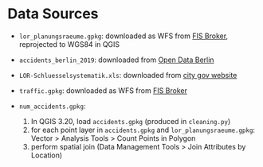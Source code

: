 # Data Sources

- `lor_planungsraeume.gpkg`: downloaded as WFS from [FIS Broker](https://fbinter.stadt-berlin.de/fb/berlin/service_intern.jsp?id=s_lor_plan@senstadt&type=WFS), reprojected to WGS84 in QGIS
- `accidents_berlin_2019`: downloaded from [Open Data Berlin](https://daten.berlin.de/datensaetze/strassenverkehrsunfälle-nach-unfallort-berlin-2020)
- `LOR-Schluesselsystematik.xls`: downloaded from [city gov website](http://www.stadtentwicklung.berlin.de/planen/basisdaten_stadtentwicklung/lor/download/LOR-Schluesselsystematik.xls)
- `traffic.gpkg`: downloaded as WFS from [FIS Broker](https://fbinter.stadt-berlin.de/fb/berlin/service_intern.jsp?id=s_vmengen2019@senstadt&type=WFS)

- `num_accidents.gpkg`: 
    1. In QGIS 3.20, load `accidents.gpkg` (produced in `cleaning.py`)
    2. for each point layer in `accidents.gpkg` and `lor_planungsraeume.gpkg`: Vector > Analysis Tools > Count Points in Polygon
    3. perform spatial join (Data Management Tools > Join Attributes by Location)
